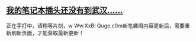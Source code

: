 ## [我的笔记本插头还没有到武汉……](https://www.xxbiquge.com/11_11207/9170328.html)
正在手打中，请稍等片刻，w Ww.XxBi Quge.c0m新笔趣阁内容更新后，需要重新刷新页面，才能获取最新更新！

